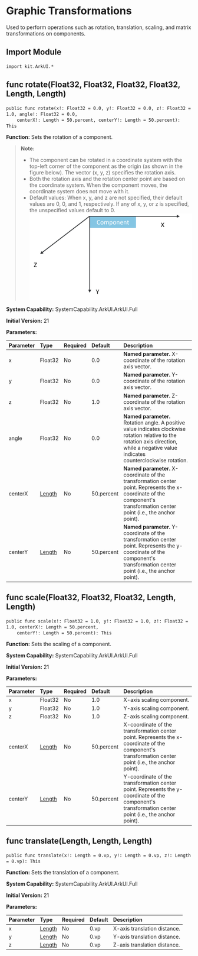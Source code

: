 # Graphic Transformations

Used to perform operations such as rotation, translation, scaling, and matrix transformations on components.

## Import Module

```cangjie
import kit.ArkUI.*
```

## func rotate(Float32, Float32, Float32, Float32, Length, Length)

```cangjie
public func rotate(x!: Float32 = 0.0, y!: Float32 = 0.0, z!: Float32 = 1.0, angle!: Float32 = 0.0,
    centerX!: Length = 50.percent, centerY!: Length = 50.percent): This
```

**Function:** Sets the rotation of a component.

> **Note:**
>
> - The component can be rotated in a coordinate system with the top-left corner of the component as the origin (as shown in the figure below). The vector (x, y, z) specifies the rotation axis.
> - Both the rotation axis and the rotation center point are based on the coordinate system. When the component moves, the coordinate system does not move with it.
> - Default values: When x, y, and z are not specified, their default values are 0, 0, and 1, respectively. If any of x, y, or z is specified, the unspecified values default to 0.
> ![coordinates](figures/coordinates.png)

**System Capability:** SystemCapability.ArkUI.ArkUI.Full

**Initial Version:** 21

**Parameters:**

| Parameter | Type | Required | Default | Description |
|:---|:---|:---|:---|:---|
| x | Float32 | No | 0.0 | **Named parameter.** X-coordinate of the rotation axis vector. |
| y | Float32 | No | 0.0 | **Named parameter.** Y-coordinate of the rotation axis vector. |
| z | Float32 | No | 1.0 | **Named parameter.** Z-coordinate of the rotation axis vector. |
| angle | Float32 | No | 0.0 | **Named parameter.** Rotation angle. A positive value indicates clockwise rotation relative to the rotation axis direction, while a negative value indicates counterclockwise rotation. |
| centerX | [Length](../BasicServicesKit/cj-apis-base.md#interface-length) | No | 50.percent | **Named parameter.** X-coordinate of the transformation center point. Represents the x-coordinate of the component's transformation center point (i.e., the anchor point). |
| centerY | [Length](../BasicServicesKit/cj-apis-base.md#interface-length) | No | 50.percent | **Named parameter.** Y-coordinate of the transformation center point. Represents the y-coordinate of the component's transformation center point (i.e., the anchor point). |

## func scale(Float32, Float32, Float32, Length, Length)

```cangjie
public func scale(x!: Float32 = 1.0, y!: Float32 = 1.0, z!: Float32 = 1.0, centerX!: Length = 50.percent,
    centerY!: Length = 50.percent): This
```

**Function:** Sets the scaling of a component.

**System Capability:** SystemCapability.ArkUI.ArkUI.Full

**Initial Version:** 21

**Parameters:**

| Parameter | Type | Required | Default | Description |
|:---|:---|:---|:---|:---|
| x | Float32 | No | 1.0 | X-axis scaling component. |
| y | Float32 | No | 1.0 | Y-axis scaling component. |
| z | Float32 | No | 1.0 | Z-axis scaling component. |
| centerX | [Length](../BasicServicesKit/cj-apis-base.md#interface-length) | No | 50.percent | X-coordinate of the transformation center point. Represents the x-coordinate of the component's transformation center point (i.e., the anchor point). |
| centerY | [Length](../BasicServicesKit/cj-apis-base.md#interface-length) | No | 50.percent | Y-coordinate of the transformation center point. Represents the y-coordinate of the component's transformation center point (i.e., the anchor point). |

## func translate(Length, Length, Length)

```cangjie
public func translate(x!: Length = 0.vp, y!: Length = 0.vp, z!: Length = 0.vp): This
```

**Function:** Sets the translation of a component.

**System Capability:** SystemCapability.ArkUI.ArkUI.Full

**Initial Version:** 21

**Parameters:**

| Parameter | Type | Required | Default | Description |
|:---|:---|:---|:---|:---|
| x | [Length](../BasicServicesKit/cj-apis-base.md#interface-length) | No | 0.vp | X-axis translation distance. |
| y | [Length](../BasicServicesKit/cj-apis-base.md#interface-length) | No | 0.vp | Y-axis translation distance. |
| z | [Length](../BasicServicesKit/cj-apis-base.md#interface-length) | No | 0.vp | Z-axis translation distance. |